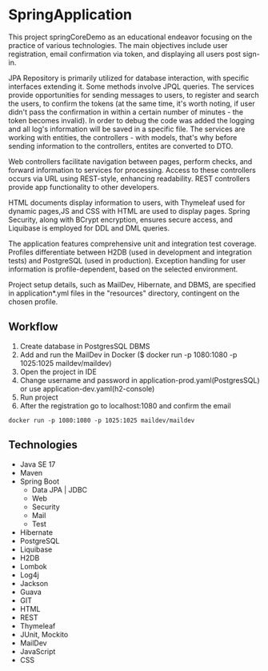 # SpringApplication

This project springCoreDemo as an educational endeavor focusing on the practice of various technologies. The main
objectives include user registration, email confirmation via token, and displaying all users post sign-in.

JPA Repository is primarily utilized for database interaction, with specific interfaces extending it. Some methods
involve JPQL queries. The services provide opportunities for sending messages to users, to register and search the
users, to confirm the tokens (at the same time, it's worth noting, if user didn't pass the confirmation in within a
certain number of minutes - the token becomes invalid). In order to debug the code was added the logging and all log's
information will be saved in a specific file. The services are working with entities, the controllers - with models,
that's why before sending information to the controllers, entites are converted to DTO.

Web controllers facilitate navigation between pages, perform checks, and forward information to services for processing.
Access to these controllers occurs via URL using REST-style, enhancing readability. REST controllers provide app
functionality to other developers.

HTML documents display information to users, with Thymeleaf used for dynamic pages,JS and CSS with HTML are used to
display pages. Spring Security, along with BCrypt
encryption, ensures secure access, and Liquibase is employed for DDL and DML queries.

The application features comprehensive unit and integration test coverage. Profiles differentiate between H2DB (used in
development and integration tests) and PostgreSQL (used in production). Exception handling for user information is
profile-dependent, based on the selected environment.

Project setup details, such as MailDev, Hibernate, and DBMS, are specified in application*.yml files in the "resources"
directory, contingent on the chosen profile.

## Workflow

1. Create database in PostgresSQL DBMS
2. Add and run the MailDev in Docker ($ docker run -p 1080:1080 -p 1025:1025 maildev/maildev)
3. Open the project in IDE
4. Change username and password in application-prod.yaml(PostgresSQL) or use application-dev.yaml(h2-console)
5. Run project
6. After the registration go to localhost:1080 and confirm the email

```shell script
docker run -p 1080:1080 -p 1025:1025 maildev/maildev
```

## Technologies

* Java SE 17
* Maven
* Spring Boot
    - Data JPA | JDBC
    - Web
    - Security
    - Mail
    - Test
* Hibernate
* PostgreSQL
* Liquibase
* H2DB
* Lombok
* Log4j
* Jackson
* Guava
* GIT
* HTML
* REST
* Thymeleaf
* JUnit, Mockito
* MailDev
* JavaScript
* CSS
